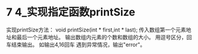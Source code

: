 # 7 4_实现指定函数printSize
实现printSize方法：
void printSize(int * first,int * last);
传入数组第一个元素地址和最后一个元素地址。
输出数组内元素的个数和数组的大小。
用逗号区分，回车结束输出。
如输出4,16回车
遇到异常情况，输出"error"。